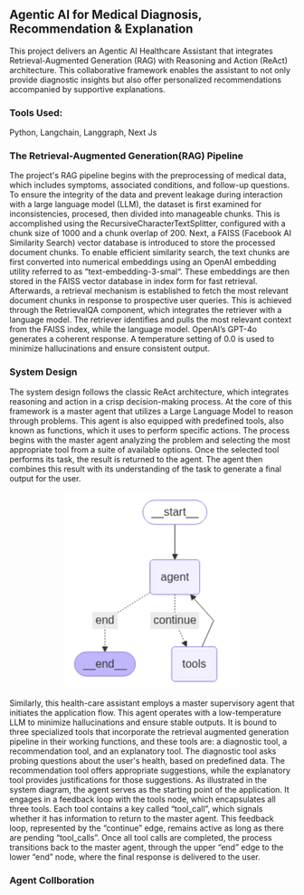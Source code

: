 ## Agentic AI for Medical Diagnosis, Recommendation & Explanation

This project delivers an Agentic AI Healthcare Assistant that integrates Retrieval-Augmented Generation (RAG) with Reasoning and Action (ReAct) architecture. This collaborative framework enables the assistant to not only provide diagnostic insights but also offer personalized recommendations accompanied by supportive explanations.

### Tools Used:
Python, Langchain, Langgraph, Next Js

### The Retrieval-Augmented Generation(RAG) Pipeline

The project's RAG pipeline begins with the preprocessing of medical data, which includes symptoms, associated conditions, and follow-up questions. To ensure the integrity of the data and prevent leakage during interaction with a large language model (LLM), the dataset is first examined for inconsistencies, procesed, then divided into manageable chunks. This is accomplished using the RecursiveCharacterTextSplitter, configured with a chunk size of 1000 and a chunk overlap of 200.
Next, a FAISS (Facebook AI Similarity Search) vector database is introduced to store the processed document chunks. To enable efficient similarity search, the text chunks are first converted into numerical embeddings using an OpenAI embedding utility referred to as “text-embedding-3-smal“. These embeddings are then stored in the FAISS vector database in index form for fast retrieval.
Afterwards, a retrieval mechanism is established to fetch the most relevant document chunks in response to prospective user queries. This is achieved through the RetrievalQA component, which integrates the retriever with a language model. The retriever identifies and pulls the most relevant context from the FAISS index, while the language model. OpenAI’s GPT-4o generates a coherent response. A temperature setting of 0.0 is used to minimize hallucinations and ensure consistent output.


### System Design

The system design follows the classic ReAct architecture, which integrates reasoning and action in a crisp decision-making process. At the core of this framework is a master agent that utilizes a Large Language Model to reason through problems. This agent is also equipped with predefined tools, also known as functions, which it uses to perform specific actions. The process begins with the master agent analyzing the problem and selecting the most appropriate tool from a suite of available options. Once the selected tool performs its task, the result is returned to the agent. The agent then combines this result with its understanding of the task to generate a final output for the user.

<!--![image_alt](https://github.com/fredie7/gpt_lab_task/blob/main/Screenshot%20(3736).png?raw=true)-->

<div align="center">
  <img src="https://github.com/fredie7/gpt_lab_task/blob/main/Screenshot%20(3736).png?raw=true" alt="image_alt" />
</div>


Similarly, this health-care assistant employs a master supervisory agent that initiates the application flow. This agent operates with a low-temperature LLM to minimize hallucinations and ensure stable outputs. It is bound to three specialized tools that incorporate the retrieval augmented generation pipeline in their working functions, and these tools are: a diagnostic tool, a recommendation tool, and an explanatory tool. The diagnostic tool asks probing questions about the user's health, based on predefined data. The recommendation tool offers appropriate suggestions, while the explanatory tool provides justifications for those suggestions.
As illustrated in the system diagram, the agent serves as the starting point of the application. It engages in a feedback loop with the tools node, which encapsulates all three tools. Each tool contains a key called “tool_call”, which signals whether it has information to return to the master agent. This feedback loop, represented by the “continue” edge, remains active as long as there are pending “tool_calls”. Once all tool calls are completed, the process transitions back to the master agent, through the upper “end” edge to the lower “end” node, where the final response is delivered to the user.

### Agent Collboration

